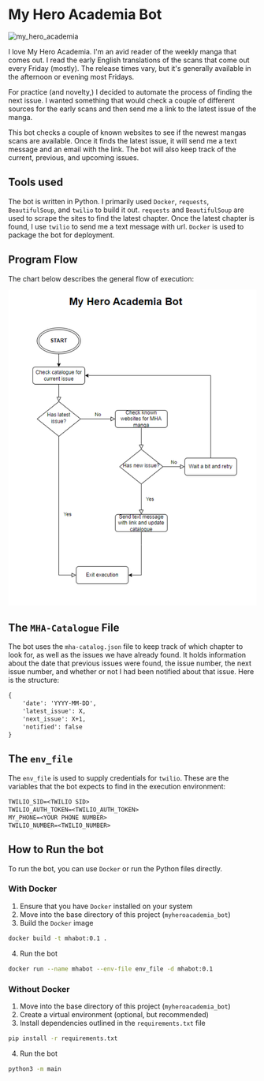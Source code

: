 # My Hero Academia Bot

![my_hero_academia](https://img1.hulu.com/user/v3/artwork/36e318dc-3daf-47fb-8219-9e3cb5cd28f2?base_image_bucket_name=image_manager&base_image=2d0d3308-9323-4716-b7d8-03f171c844af&size=1200x630&format=jpeg)

I love My Hero Academia. I'm an avid reader of the weekly manga that comes out. I read the early English translations of the scans that come out every Friday (mostly). The release times vary, but it's generally available in the afternoon or evening most Fridays. 

For practice (and novelty,) I decided to automate the process of finding the next issue. I wanted something that would check a couple of different sources for the early scans and then send me a link to the latest issue of the manga.

This bot checks a couple of known websites to see if the newest mangas scans are available. Once it finds the latest issue, it will send me a text message and an email with the link. The bot will also keep track of the current, previous, and upcoming issues.

## Tools used

The bot is written in Python. I primarily used `Docker`, `requests`, `BeautifulSoup`, and `twilio` to build it out. `requests` and `BeautifulSoup` are used to scrape the sites to find the latest chapter. Once the latest chapter is found, I use `twilio` to send me a text message with url. `Docker` is used to package the bot for deployment. 

## Program Flow

The chart below describes the general flow of execution:

![mhabot - flow of execution](assets\mhabot-flowchart.PNG)

## The `MHA-Catalogue` File

The bot uses the `mha-catalog.json` file to keep track of which chapter to look for, as well as the issues we have already found. It holds information about the date that previous issues were found, the issue number, the next issue number, and whether or not I had been notified about that issue. Here is the structure:
```
{
    'date': 'YYYY-MM-DD',
    'latest_issue': X,
    'next_issue': X+1,
    'notified': false
}
```
## The `env_file`

The `env_file` is used to supply credentials for `twilio`. These are the variables that the bot expects to find in the execution environment:
```
TWILIO_SID=<TWILIO SID>
TWILIO_AUTH_TOKEN=<TWILIO_AUTH_TOKEN>
MY_PHONE=<YOUR PHONE NUMBER>
TWILIO_NUMBER=<TWILIO_NUMBER>
```

## How to Run the bot

To run the bot, you can use `Docker` or run the Python files directly.

### With Docker

1. Ensure that you have `Docker` installed on your system
2. Move into the base directory of this project (`myheroacademia_bot`)
3. Build the `Docker` image
```bash
docker build -t mhabot:0.1 .
```
4. Run the bot
```bash
docker run --name mhabot --env-file env_file -d mhabot:0.1
```

### Without Docker

1. Move into the base directory of this project (`myheroacademia_bot`)
2. Create a virtual environment (optional, but recommended)
3. Install dependencies outlined in the `requirements.txt` file
```bash
pip install -r requirements.txt
```
4. Run the bot
```bash
python3 -m main
```